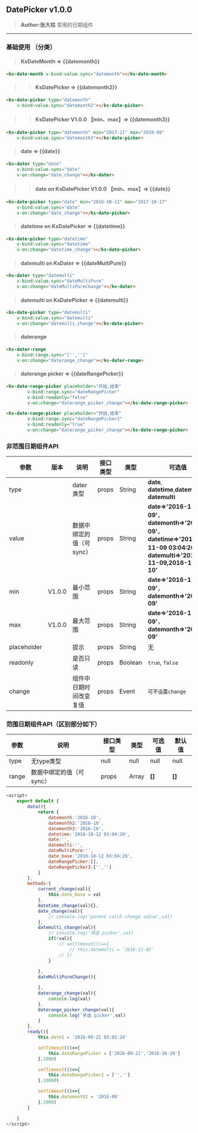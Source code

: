 ## DatePicker v1.0.0
> **Author:张大柱**
> 常用的日期组件

---

### 基础使用 （分类）

> ####  **KsDateMonth => {{datemonth}}**

<ks-date-month v-bind:value.sync="datemonth"></ks-date-month>
```html
<ks-date-month v-bind:value.sync="datemonth"></ks-date-month>
```

>> ####  **KsDatePicker  => {{datemonth2}}**

<ks-date-picker  placeholder="aaa" type="datemonth" 
    v-bind:value.sync="datemonth2"></ks-date-picker>
```html
<ks-date-picker type="datemonth" 
    v-bind:value.sync="datemonth2"></ks-date-picker>
```

>> ####  **KsDatePicker V1.0.0 【min、max】=> {{datemonth3}}**

<ks-date-picker type="datemonth" min="2017-11" max="2018-09"
    v-bind:value.sync="datemonth3"></ks-date-picker>
```html
<ks-date-picker type="datemonth" min="2017-11" max="2018-09"
    v-bind:value.sync="datemonth3"></ks-date-picker>
```


> #### **date => {{date}}**

<ks-dater type="date"
    v-bind:value.sync="date" 
    v-on:change="date_change"></ks-dater>
```html
<ks-dater type="date"
    v-bind:value.sync="date" 
    v-on:change="date_change"></ks-dater>
```

>> #### **date on KsDatePicker V1.0.0 【min、max】=> {{date}}**

<ks-date-picker type="date" min="2016-10-12" max="2017-10-17"
    v-bind:value.sync="date" 
    v-on:change="date_change"></ks-date-picker>

```html
<ks-date-picker type="date" min="2016-10-12" max="2017-10-17"
    v-bind:value.sync="date" 
    v-on:change="date_change"></ks-date-picker>
```

> #### **datetime on KsDatePicker => {{datetime}}**


<ks-date-picker type="datetime" 
    v-bind:value.sync="datetime" 
    v-on:change="datetime_change"></ks-date-picker> 
```html
<ks-date-picker type="datetime" 
    v-bind:value.sync="datetime" 
    v-on:change="datetime_change"></ks-date-picker> 
```


> #### **datemulti on KsDater => {{dateMultiPure}}**


<ks-dater type="datemulti" 
    v-bind:value.sync="dateMultiPure" 
    v-on:change="dateMultiPureChange"></ks-dater>
```html
<ks-dater type="datemulti" 
    v-bind:value.sync="dateMultiPure" 
    v-on:change="dateMultiPureChange"></ks-dater>
```
> #### **datemulti on KsDatePicker => {{datemulti}}**

<ks-date-picker type="datemulti" 
    v-bind:value.sync="datemulti" 
    v-on:change="datemulti_change"></ks-date-picker>
```html
<ks-date-picker type="datemulti" 
    v-bind:value.sync="datemulti" 
    v-on:change="datemulti_change"></ks-date-picker>
```



> #### **daterange**


<ks-dater-range 
    v-bind:range.sync="['','']" 
    v-on:change="daterange_change"></ks-dater-range>
```html
<ks-dater-range 
    v-bind:range.sync="['','']" 
    v-on:change="daterange_change"></ks-dater-range>
```


> #### **daterange picker => {{dateRangePicker}}**


<ks-date-range-picker placeholder="开始,结束" 
        v-bind:range.sync="dateRangePicker"
        v-bind:readonly="false"
        v-on:change="daterange_picker_change"></ks-date-range-picker>
```html
<ks-date-range-picker placeholder="开始,结束" 
        v-bind:range.sync="dateRangePicker"
        v-bind:readonly="false"
        v-on:change="daterange_picker_change"></ks-date-range-picker>
```
<ks-date-range-picker placeholder="开始,结束" 
        v-bind:range.sync="dateRangePicker2"
        v-bind:readonly="true"
        v-on:change="daterange_picker_change"></ks-date-range-picker>
```html
<ks-date-range-picker placeholder="开始,结束" 
        v-bind:range.sync="dateRangePicker2"
        v-bind:readonly="true"
        v-on:change="daterange_picker_change"></ks-date-range-picker>
```





### 非范围日期组件API
| 参数 | 版本 | 说明 | 接口类型 | 类型 | 可选值 | 默认值 |
|------|-------|-------|----------|---------|-------|--------|
| type || dater类型 | props | String | **date**, **datetime**,**datemonth**, **datemulti**| date |
| value || 数据中绑定的值（可sync） | props | String | **date=>'2016-11-09'**，**datemonth=>'2016-09'**，**datetime=>'2016-11-09 03:04:20'**，**datemulti=>'2016-11-09,2016-11-10'** | 无 |
| min | V1.0.0 |最小范围 | props | String | **date=>'2016-11-09'**，**datemonth=>'2016-09'** | 无 |
| max | V1.0.0 |最大范围 | props | String | **date=>'2016-11-09'**，**datemonth=>'2016-09'** | 无 |
| placeholder || 提示 | props | String | 无 | 无 |
| readonly || 是否只读 | props | Boolean | `true`, `false` | `false` |
| change || 组件中日期时间改变复值 | props | Event | `可不设置change` | 无 |

### 范围日期组件API（区别部分如下）
| 参数 | 说明 | 接口类型 | 类型 | 可选值 | 默认值 |
|------|-------|----------|---------|-------|--------|
| type | 无type类型 | null | null | null| null |
| range | 数据中绑定的值（可sync） | props | Array | **[]**|**[]** |


```javascript
<script>
    export default {
        data(){
            return {
                datemonth:'2016-10',
                datemonth2:'2016-10',
                datemonth3:'2016-10',
                datetime:'2016-10-12 03:04:20',
                date:'',
                datemulti:'',
                dateMultiPure:'',
                date_base:'2016-10-12 03:04:20',
                dateRangePicker:[],
                dateRangePicker2:['','']
            }
        },
        methods:{
            current_change(val){
                this.date_base = val
            },
            datetime_change(val){},
            date_change(val){
                // console.log('parent catch change value',val)
            },
            datemulti_change(val){
                // console.log('筛选 picker',val)
                if(!val){
                    // setTimeout(()=>{
                        // this.datemulti = '2016-11-02'            
                    // })
                }
                
            },
            dateMultiPureChange(){

            },
            daterange_change(val){
                console.log(val)
            },
            daterange_picker_change(val){
                console.log('多选 picker',val)
            }
        },
        ready(){
            this.date1 = '2016-09-21 03:02:24'

            setTimeout(()=>{
                this.dateRangePicker = ['2016-09-21','2016-10-29']
            },1000)

            setTimeout(()=>{
                this.dateRangePicker2 = ['','']
            },10000)

            setTimeout(()=>{
                this.datemonth2 = '2016-09'
            },1000)
        }

    }
</script>
```



<script>

    export default {
        kscomponents:['KsDater_v1'],
        data(){
            return {
                datemonth:'2016-10',
                datemonth2:'2016-10',
                datemonth3:'2016-10',
                datetime:'2016-10-12 03:04:20',
                date:'',
                datemulti:'',
                dateMultiPure:'',
                date_base:'2016-10-12 03:04:20',
                dateRangePicker:[],
                dateRangePicker2:['','']
            }
        },
        methods:{
            current_change(val){
                this.date_base = val
            },
            datetime_change(val){},
            date_change(val){
                // console.log('parent catch change value',val)
            },
            datemulti_change(val){
                // console.log('筛选 picker',val)
                // if(!val){
                //     // setTimeout(()=>{
                //         this.datemulti = '2016-11-02'            
                //     // })
                // }
                
            },
            dateMultiPureChange(){

            },
            daterange_change(val){
                console.log(val)
            },
            daterange_picker_change(val){
                console.log('多选 picker',val)
            }
        },
        ready(){
            this.date1 = '2016-09-21 03:02:24'

            setTimeout(()=>{
                this.dateRangePicker = ['2016-09-21','2016-10-29']
            },1000)

            setTimeout(()=>{
                this.dateRangePicker2 = ['','']
            },10000)

            setTimeout(()=>{
                this.datemonth2 = '2016-09'
            },1000)
        }

    }
</script>


